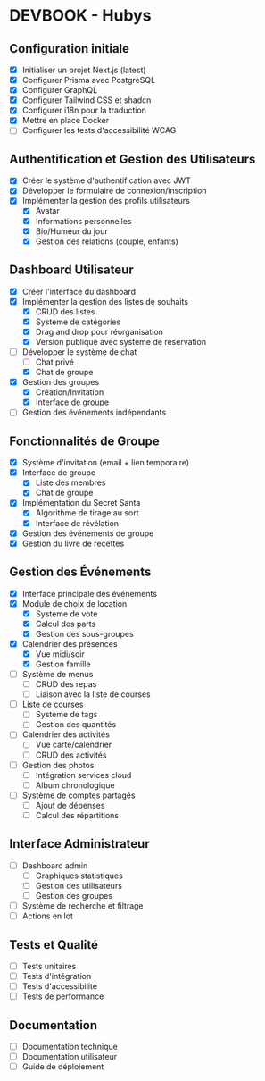 # DEVBOOK - Hubys

## Configuration initiale
- [x] Initialiser un projet Next.js (latest)
- [x] Configurer Prisma avec PostgreSQL
- [x] Configurer GraphQL
- [x] Configurer Tailwind CSS et shadcn
- [x] Configurer i18n pour la traduction
- [x] Mettre en place Docker
- [ ] Configurer les tests d'accessibilité WCAG

## Authentification et Gestion des Utilisateurs
- [x] Créer le système d'authentification avec JWT
- [x] Développer le formulaire de connexion/inscription
- [x] Implémenter la gestion des profils utilisateurs
  - [x] Avatar
  - [x] Informations personnelles
  - [x] Bio/Humeur du jour
  - [x] Gestion des relations (couple, enfants)

## Dashboard Utilisateur
- [x] Créer l'interface du dashboard
- [x] Implémenter la gestion des listes de souhaits
  - [x] CRUD des listes
  - [x] Système de catégories
  - [x] Drag and drop pour réorganisation
  - [x] Version publique avec système de réservation
- [ ] Développer le système de chat
  - [ ] Chat privé
  - [x] Chat de groupe
- [x] Gestion des groupes
  - [x] Création/Invitation
  - [x] Interface de groupe
- [ ] Gestion des événements indépendants

## Fonctionnalités de Groupe
- [x] Système d'invitation (email + lien temporaire)
- [x] Interface de groupe
  - [x] Liste des membres
  - [x] Chat de groupe
- [x] Implémentation du Secret Santa
  - [x] Algorithme de tirage au sort
  - [x] Interface de révélation
- [x] Gestion des événements de groupe
- [x] Gestion du livre de recettes

## Gestion des Événements
- [x] Interface principale des événements
- [x] Module de choix de location
  - [x] Système de vote
  - [x] Calcul des parts
  - [x] Gestion des sous-groupes
- [x] Calendrier des présences
  - [x] Vue midi/soir
  - [x] Gestion famille
- [ ] Système de menus
  - [ ] CRUD des repas
  - [ ] Liaison avec la liste de courses
- [ ] Liste de courses
  - [ ] Système de tags
  - [ ] Gestion des quantités
- [ ] Calendrier des activités
  - [ ] Vue carte/calendrier
  - [ ] CRUD des activités
- [ ] Gestion des photos
  - [ ] Intégration services cloud
  - [ ] Album chronologique
- [ ] Système de comptes partagés
  - [ ] Ajout de dépenses
  - [ ] Calcul des répartitions

## Interface Administrateur
- [ ] Dashboard admin
  - [ ] Graphiques statistiques
  - [ ] Gestion des utilisateurs
  - [ ] Gestion des groupes
- [ ] Système de recherche et filtrage
- [ ] Actions en lot

## Tests et Qualité
- [ ] Tests unitaires
- [ ] Tests d'intégration
- [ ] Tests d'accessibilité
- [ ] Tests de performance

## Documentation
- [ ] Documentation technique
- [ ] Documentation utilisateur
- [ ] Guide de déploiement
